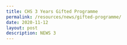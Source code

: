 ```yaml
---
title: CHS 3 Years Gifted Programme
permalink: /resources/news/gifted-programme/
date: 2020-11-12
layout: post
description: NEWS 3
---
```





